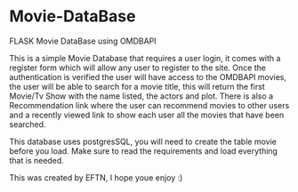 # Movie-DataBase
FLASK Movie DataBase using OMDBAPI

This is a simple Movie Database that requires a user login, it comes with a register form which will allow any user to register to the site. 
Once the authentication is verified the user will have access to the OMDBAPI movies, the user will be able to search for a movie title, this will 
return the first Movie/Tv Show with the name listed, the actors and plot. There is also a Recommendation link where the user can recommend movies to
other users and a recently viewed link to show each user all the movies that have been searched.

This database uses postgresSQL, you will need to create the table movie before you load.
Make sure to read the requirements and load everything that is needed.

This was created by EFTN, I hope youe enjoy :)

